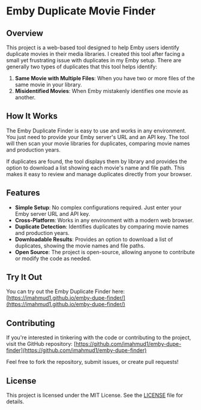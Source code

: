 # Emby Duplicate Movie Finder

## Overview

This project is a web-based tool designed to help Emby users identify duplicate movies in their media libraries. I created this tool after facing a small yet frustrating issue with duplicates in my Emby setup. There are generally two types of duplicates that this tool helps identify:

1. **Same Movie with Multiple Files**: When you have two or more files of the same movie in your library.
2. **Misidentified Movies**: When Emby mistakenly identifies one movie as another.

## How It Works

The Emby Duplicate Finder is easy to use and works in any environment. You just need to provide your Emby server's URL and an API key. The tool will then scan your movie libraries for duplicates, comparing movie names and production years.

If duplicates are found, the tool displays them by library and provides the option to download a list showing each movie's name and file path. This makes it easy to review and manage duplicates directly from your browser.

## Features

- **Simple Setup**: No complex configurations required. Just enter your Emby server URL and API key.
- **Cross-Platform**: Works in any environment with a modern web browser.
- **Duplicate Detection**: Identifies duplicates by comparing movie names and production years.
- **Downloadable Results**: Provides an option to download a list of duplicates, showing the movie names and file paths.
- **Open Source**: The project is open-source, allowing anyone to contribute or modify the code as needed.

## Try It Out

You can try out the Emby Duplicate Finder here:
[https://imahmud1.github.io/emby-dupe-finder/](https://imahmud1.github.io/emby-dupe-finder/)

## Contributing

If you're interested in tinkering with the code or contributing to the project, visit the GitHub repository:
[https://github.com/imahmud1/emby-dupe-finder](https://github.com/imahmud1/emby-dupe-finder)

Feel free to fork the repository, submit issues, or create pull requests!

## License

This project is licensed under the MIT License. See the [LICENSE](LICENSE) file for details.
